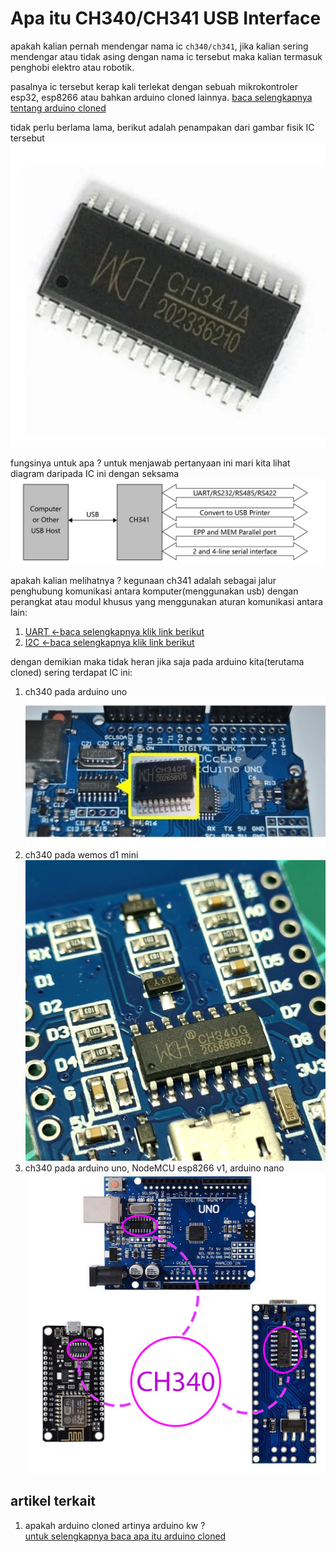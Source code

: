 # Apa itu CH340/CH341 USB Interface
apakah kalian pernah mendengar nama ic `ch340/ch341`, jika kalian sering mendengar atau tidak asing dengan nama ic tersebut maka kalian termasuk penghobi elektro atau robotik.

pasalnya ic tersebut kerap kali terlekat dengan sebuah mikrokontroler esp32, esp8266 atau bahkan arduino cloned lainnya. [baca selengkapnya tentang arduino cloned](/pustaka/apa )

tidak perlu berlama lama, berikut adalah penampakan dari gambar fisik IC tersebut
![ch341](ss/ch431.webp)

fungsinya untuk apa ? untuk menjawab pertanyaan ini mari kita lihat diagram daripada IC ini dengan seksama
![diagram](ss/diagram-ch341.jpg)

apakah kalian melihatnya ?
kegunaan ch341 adalah sebagai jalur penghubung komunikasi antara komputer(menggunakan usb) dengan perangkat atau modul khusus yang menggunakan aturan komunikasi antara lain:
1. [UART <-baca selengkapnya klik link berikut](/pustaka/mengenal%20berbagai%20jenis%20jalur%20komunikasi%20data/UART/README.md)
2. [I2C <-baca selengkapnya klik link berikut](/pustaka/mengenal%20berbagai%20jenis%20jalur%20komunikasi%20data/I2C/README.md)

dengan demikian maka tidak heran jika saja pada arduino kita(terutama cloned) sering terdapat IC ini:

1. ch340 pada arduino uno
![ch340 on arduino](ss/ch340-on-arduino.jpg)
2. ch340 pada wemos d1 mini
![ch340 on arduino](ss/ch340-on-wemos.png)
3. ch340 pada arduino uno, NodeMCU esp8266 v1, arduino nano
![ch340 on every duino](ss/ch340-on-every.jpg)


## artikel terkait
1. apakah arduino cloned artinya arduino kw ?\
[untuk selengkapnya baca apa itu arduino cloned](/pustaka/apa%20itu%20arduino%20cloned/README.md)
